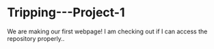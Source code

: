 # Tripping---Project-1
We are making our first webpage!
I am checking out if I can access the repository properly..
